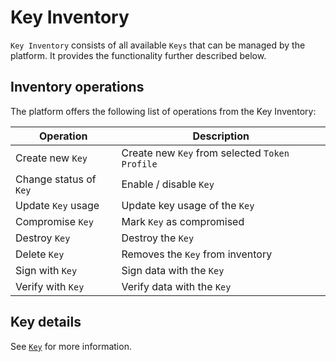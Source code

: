 # Key Inventory

`Key Inventory` consists of all available `Keys` that can be managed by the platform.
It provides the functionality further described below.

## Inventory operations

The platform offers the following list of operations from the Key Inventory:

| Operation              | Description                                    |
|------------------------|------------------------------------------------|
| Create new `Key`       | Create new `Key` from selected `Token Profile` |
| Change status of `Key` | Enable / disable `Key`                         |
| Update `Key` usage     | Update key usage of the `Key`                  |
| Compromise `Key`       | Mark `Key` as compromised                      |
| Destroy `Key`          | Destroy the `Key`                              |
| Delete `Key`           | Removes the `Key` from inventory               |
| Sign with `Key`        | Sign data with the `Key`                       |
| Verify with `Key`      | Verify data with the `Key`                     |

## Key details

See [`Key`](../core-components/key) for more information.
